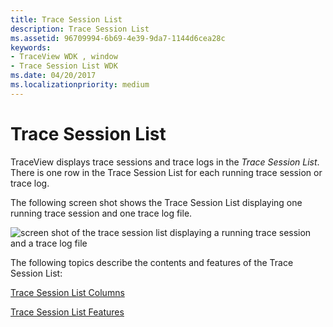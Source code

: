 ```yaml
---
title: Trace Session List
description: Trace Session List
ms.assetid: 96709994-6b69-4e39-9da7-1144d6cea28c
keywords:
- TraceView WDK , window
- Trace Session List WDK
ms.date: 04/20/2017
ms.localizationpriority: medium
---
```


# Trace Session List


TraceView displays trace sessions and trace logs in the *Trace Session List*. There is one row in the Trace Session List for each running trace session or trace log.

The following screen shot shows the Trace Session List displaying one running trace session and one trace log file.

![screen shot of the trace session list displaying a running trace session and a trace log file](images/tracesessionlist.png)

The following topics describe the contents and features of the Trace Session List:

[Trace Session List Columns](trace-session-list-columns.md)

[Trace Session List Features](trace-session-list-features.md)

 

 





